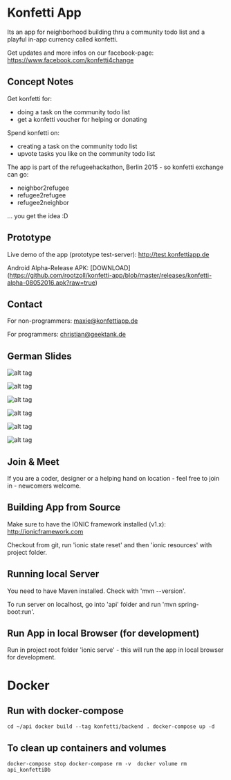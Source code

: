 # Konfetti App

Its an app for neighborhood building thru a community todo list and a playful in-app currency called konfetti.

Get updates and more infos on our facebook-page: https://www.facebook.com/konfetti4change

## Concept Notes

Get konfetti for:
- doing a task on the community todo list
- get a konfetti voucher for helping or donating

Spend konfetti on:
- creating a task on the community todo list
- upvote tasks you like on the community todo list

The app is part of the refugeehackathon, Berlin 2015 - so konfetti exchange can go:
- neighbor2refugee
- refugee2refugee
- refugee2neighbor

... you get the idea :D

## Prototype

Live demo of the app (prototype test-server): http://test.konfettiapp.de

Android Alpha-Release APK: [DOWNLOAD] (https://github.com/rootzoll/konfetti-app/blob/master/releases/konfetti-alpha-08052016.apk?raw=true)

## Contact

For non-programmers: maxie@konfettiapp.de

For programmers: christian@geektank.de

## German Slides

![alt tag](https://raw.githubusercontent.com/rootzoll/konfetti-app/master/concept/slides/1_de.png)

![alt tag](https://raw.githubusercontent.com/rootzoll/konfetti-app/master/concept/slides/2_de.png)

![alt tag](https://raw.githubusercontent.com/rootzoll/konfetti-app/master/concept/slides/3_de.png)

![alt tag](https://raw.githubusercontent.com/rootzoll/konfetti-app/master/concept/slides/4_de.png)

![alt tag](https://raw.githubusercontent.com/rootzoll/konfetti-app/master/concept/slides/5_de.png)

![alt tag](https://raw.githubusercontent.com/rootzoll/konfetti-app/master/concept/slides/6_de.png)

## Join & Meet

If you are a coder, designer or a helping hand on location - feel free to join in - newcomers welcome.


## Building App from Source

Make sure to have the IONIC framework installed (v1.x): http://ionicframework.com

Checkout from git, run 'ionic state reset' and then 'ionic resources' with project folder.


## Running local Server

You need to have Maven installed. Check with 'mvn --version'.

To run server on localhost, go into 'api' folder and run 'mvn spring-boot:run'.


## Run App in local Browser (for development)

Run in project root folder 'ionic serve' - this will run the app in local browser for development.


# Docker

## Run with docker-compose

`cd ~/api
docker build --tag konfetti/backend .
docker-compose up -d`

## To clean up containers and volumes
`docker-compose stop
docker-compose rm -v 
docker volume rm api_konfettiDb`

